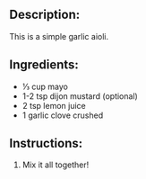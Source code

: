 ## Description:
This is a simple garlic aioli.

## Ingredients:
- ⅓ cup mayo
- 1-2 tsp dijon mustard (optional)
- 2 tsp lemon juice
- 1 garlic clove crushed

## Instructions:
1. Mix it all together!
